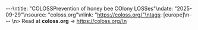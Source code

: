 ---\ntitle: "COLOSSPrevention of honey bee COlony LOSSes"\ndate: "2025-09-29"\nsource: "coloss.org"\nlink: "https://coloss.org/"\ntags: [europe]\n---
\n> Read at **coloss.org** → https://coloss.org/\n